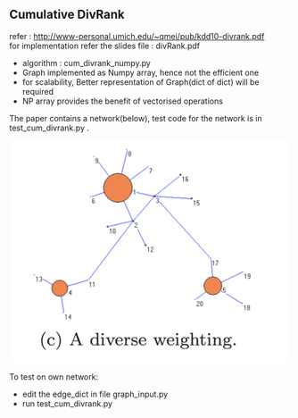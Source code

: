 ## Cumulative DivRank
refer : http://www-personal.umich.edu/~qmei/pub/kdd10-divrank.pdf  
for implementation refer the slides file : divRank.pdf  
* algorithm : cum_divrank_numpy.py 
* Graph implemented as Numpy array, hence not the efficient one
* for scalability, Better representation of Graph(dict of dict) will be required  
* NP array provides the benefit of vectorised operations  

  
The paper contains a network(below), test code for the network is in test_cum_divrank.py .  

![Alt text](reference_network_figure_1.png?raw=true "network in paper(figure 1)")

To test on own network:
* edit the edge_dict in file graph_input.py  
* run test_cum_divrank.py 

